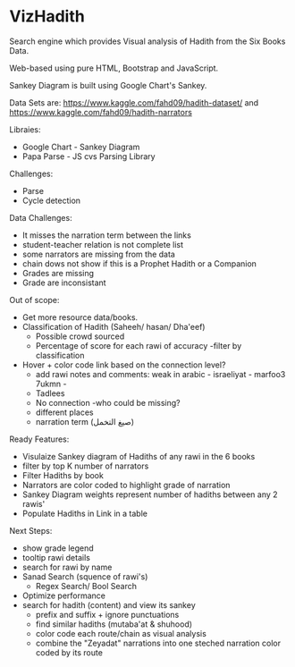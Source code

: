 # VizHadith
Search engine which provides Visual analysis of Hadith from the Six Books Data.

Web-based using pure HTML, Bootstrap and JavaScript.

Sankey Diagram is built using Google Chart's Sankey.

Data Sets are:
https://www.kaggle.com/fahd09/hadith-dataset/
and
https://www.kaggle.com/fahd09/hadith-narrators

Libraies:
- Google Chart - Sankey Diagram
- Papa Parse - JS cvs Parsing Library

Challenges:
- Parse
- Cycle detection

Data Challenges:
- It misses the narration term between the links
- student-teacher relation is not complete list
- some narrators are missing from the data
- chain dows not show if this is a Prophet Hadith or a Companion
- Grades are missing
- Grade are inconsistant

Out of scope:
- Get more resource data/books.
- Classification of Hadith (Saheeh/ hasan/ Dha'eef)
  - Possible crowd sourced
  - Percentage of score for each rawi of accuracy
  -filter by classification
- Hover + color code link based on the connection level?
  - add rawi notes and comments: weak in arabic - israeliyat - marfoo3 7ukmn - 
  - Tadlees
  - No connection
    -who could be missing?
  - different places
  - narration term (صيغ التخمل)
  

Ready Features:
- Visulaize Sankey diagram of Hadiths of any rawi in the 6 books
- filter by top K number of narrators
- Filter Hadiths by book
- Narrators are color coded to highlight grade of narration
- Sankey Diagram weights represent number of hadiths between any 2 rawis'
- Populate Hadiths in Link in a table

Next Steps:
- show grade legend
- tooltip rawi details
- search for rawi by name
- Sanad Search (squence of rawi's)
  - Regex Search/ Bool Search
- Optimize performance
- search for hadith (content) and view its sankey
  - prefix and suffix + ignore punctuations
  - find similar hadiths (mutaba'at & shuhood)
  - color code each route/chain as visual analysis
  - combine the "Zeyadat" narrations into one steched narration color coded by its route
